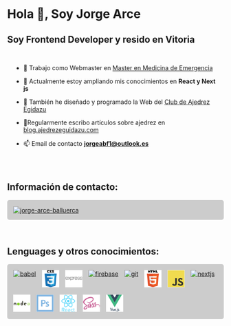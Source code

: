 <h1>Hola 👋, Soy Jorge Arce</h1>
<h2>Soy Frontend Developer y resido en Vitoria</h3>
<div style="background-color:#; padding:1em;border-radius:5px">

- 🔭 Trabajo como Webmaster en [Master en Medicina de Emergencia](https://www.masteremergencias.com)

- 🌱 Actualmente estoy ampliando mis conocimientos en **React y Next js**

- 👯 También he diseñado y programado la Web del [Club de Ajedrez Egidazu](https://www.ajedrezeguidazu.com)

<!---- 👨‍💻 Todos mis proyectos están disponibles en [jorgearce.dev](https://jorgearce.dev)
--->

- 📝Regularmente escribo artículos sobre ajedrez en [blog.ajedrezeguidazu.com](https://www.ajedrezeguidazu.com/blog)

- 📫 Email de contacto **jorgeabf1@outlook.es**
</div>


<br>
<h2 align="left">Información de contacto:</h2>
<p  style="display:flex; gap:1em;background-color:#ccc; padding:1em;border-radius:5px">
<a href="https://linkedin.com/in/jorge-arce-balluerca" target="blank"><img align="center" src="https://raw.githubusercontent.com/rahuldkjain/github-profile-readme-generator/master/src/images/icons/Social/linked-in-alt.svg" alt="jorge-arce-balluerca" height="30" width="40" /></a>
</p>

<br>
<h2 align="left">Lenguages y otros conocimientos:</h2>

<div style="display:flex;flex-wrap:wrap; gap:1em;background-color:#ccc; padding:1em;border-radius:5px"> 
      <a href="https://babeljs.io/" target="_blank" rel="noreferrer"> <img src="https://www.vectorlogo.zone/logos/babeljs/babeljs-icon.svg" alt="babel" width="40" height="40"/></a>
      <a href="https://www.w3schools.com/css/" target="_blank" rel="noreferrer"> <img src="https://raw.githubusercontent.com/devicons/devicon/master/icons/css3/css3-original-wordmark.svg" alt="css3" width="40" height="40"/> </a>
      <a href="https://expressjs.com" target="_blank" rel="noreferrer"> <img src="https://raw.githubusercontent.com/devicons/devicon/master/icons/express/express-original-wordmark.svg" alt="express" width="40" height="40"/> </a>
      <a href="https://firebase.google.com/" target="_blank" rel="noreferrer"> <img src="https://www.vectorlogo.zone/logos/firebase/firebase-icon.svg" alt="firebase" width="40" height="40"/> </a>
      <a href="https://git-scm.com/" target="_blank" rel="noreferrer"> <img src="https://www.vectorlogo.zone/logos/git-scm/git-scm-icon.svg" alt="git" width="40" height="40"/> </a> 
      <a href="https://www.w3.org/html/" target="_blank" rel="noreferrer"> <img src="https://raw.githubusercontent.com/devicons/devicon/master/icons/html5/html5-original-wordmark.svg" alt="html5" width="40" height="40"/> </a>
      <a href="https://developer.mozilla.org/en-US/docs/Web/JavaScript" target="_blank" rel="noreferrer"> <img src="https://raw.githubusercontent.com/devicons/devicon/master/icons/javascript/javascript-original.svg" alt="javascript" width="40" height="40"/> </a>
      <a href="https://nextjs.org/" target="_blank" rel="noreferrer"> <img src="https://cdn.worldvectorlogo.com/logos/nextjs-2.svg" alt="nextjs" width="40" height="40"/> </a>
      <a href="https://nodejs.org" target="_blank" rel="noreferrer"> <img src="https://raw.githubusercontent.com/devicons/devicon/master/icons/nodejs/nodejs-original-wordmark.svg" alt="nodejs" width="40" height="40"/> </a>
      <a href="https://www.photoshop.com/en" target="_blank" rel="noreferrer"> <img src="https://raw.githubusercontent.com/devicons/devicon/master/icons/photoshop/photoshop-line.svg" alt="photoshop" width="40" height="40"/> </a>
      <a href="https://reactjs.org/" target="_blank" rel="noreferrer"> <img src="https://raw.githubusercontent.com/devicons/devicon/master/icons/react/react-original-wordmark.svg" alt="react" width="40" height="40"/> </a>
      <a href="https://sass-lang.com" target="_blank" rel="noreferrer"> <img src="https://raw.githubusercontent.com/devicons/devicon/master/icons/sass/sass-original.svg" alt="sass" width="40" height="40"/> </a>
      <a href="https://vuejs.org/" target="_blank" rel="noreferrer"> <img src="https://raw.githubusercontent.com/devicons/devicon/master/icons/vuejs/vuejs-original-wordmark.svg" alt="vuejs" width="40" height="40"/> </a> </div>

<!---
jorgeabf/jorgeabf is a ✨ special ✨ repository because its `README.md` (this file) appears on your GitHub profile.
You can click the Preview link to take a look at your changes.
--->
